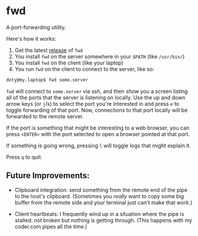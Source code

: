 # fwd

A port-forwarding utility.

Here's how it works:
1. Get the latest [release](https://github.com/DeCarabas/fwd/releases) of `fwd`
2. You install `fwd` on the server somewhere in your `$PATH` (like `/usr/bin/`)
3. You install `fwd` on the client (like your laptop)
4. You run `fwd` on the client to connect to the server, like so:

```bash
doty@my.laptop$ fwd some.server
```

`fwd` will connect to `some.server` via ssh, and then show you a screen listing all of the ports that the server is listening on locally.
Use the up and down arrow keys (or `j`/`k`) to select the port you're interested in and press `e` to toggle forwarding of that port.
Now, connections to that port locally will be forwarded to the remote server.

If the port is something that might be interesting to a web browser, you can press `<ENTER>` with the port selected to open a browser pointed at that port.

If something is going wrong, pressing `l` will toggle logs that might explain it.

Press `q` to quit.

## Future Improvements:

- Clipboard integration: send something from the remote end of the pipe to the host's clipboard. (Sometimes you *really* want to copy some big buffer from the remote side and your terminal just can't make that work.)

- Client heartbeats: I frequently wind up in a situation where the pipe is stalled: not broken but nothing is getting through. (This happens with my coder.com pipes all the time.)
